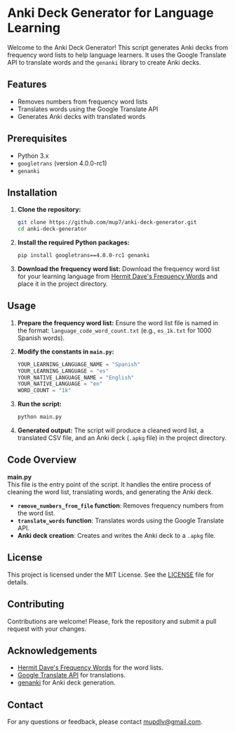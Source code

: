 # Anki Deck Generator for Language Learning

Welcome to the Anki Deck Generator! This script generates Anki decks from frequency word lists to help language learners. It uses the Google Translate API to translate words and the `genanki` library to create Anki decks.

## Features

- Removes numbers from frequency word lists
- Translates words using the Google Translate API
- Generates Anki decks with translated words

## Prerequisites

- Python 3.x
- `googletrans` (version 4.0.0-rc1)
- `genanki`

## Installation

1. **Clone the repository:**
   ```bash
   git clone https://github.com/mup7/anki-deck-generator.git
   cd anki-deck-generator
   ```

2. **Install the required Python packages:**
   ```bash
   pip install googletrans==4.0.0-rc1 genanki
   ```

3. **Download the frequency word list:**
   Download the frequency word list for your learning language from [Hermit Dave's Frequency Words](https://github.com/hermitdave/FrequencyWords/tree/master/content/2018) and place it in the project directory.

## Usage

1. **Prepare the frequency word list:**
   Ensure the word list file is named in the format: `language_code_word_count.txt` (e.g., `es_1k.txt` for 1000 Spanish words).

2. **Modify the constants in `main.py`:**
   ```python
   YOUR_LEARNING_LANGUAGE_NAME = "Spanish"
   YOUR_LEARNING_LANGUAGE = "es"
   YOUR_NATIVE_LANGUAGE_NAME = "English"
   YOUR_NATIVE_LANGUAGE = "en"
   WORD_COUNT = "1k"
   ```

3. **Run the script:**
   ```bash
   python main.py
   ```

4. **Generated output:**
   The script will produce a cleaned word list, a translated CSV file, and an Anki deck (`.apkg` file) in the project directory.

## Code Overview

**main.py**  <br>
This file is the entry point of the script. It handles the entire process of cleaning the word list, translating words, and generating the Anki deck.

- **`remove_numbers_from_file` function**: Removes frequency numbers from the word list.
- **`translate_words` function**: Translates words using the Google Translate API.
- **Anki deck creation**: Creates and writes the Anki deck to a `.apkg` file.

## License

This project is licensed under the MIT License. See the [LICENSE](https://github.com/mup7/anki-language-learning-flashcards-generator/blob/main/LICENSE) file for details.

## Contributing

Contributions are welcome! Please, fork the repository and submit a pull request with your changes.

## Acknowledgements

- [Hermit Dave's Frequency Words](https://github.com/hermitdave/FrequencyWords) for the word lists.
- [Google Translate API](https://pypi.org/project/googletrans/) for translations.
- [genanki](https://github.com/kerrickstaley/genanki) for Anki deck generation.

## Contact

For any questions or feedback, please contact [mupdlv@gmail.com](mailto:mupdlv@gmail.com).
